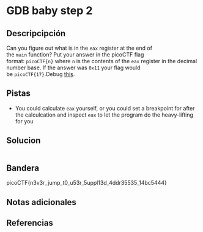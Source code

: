 # GDB baby step 2
## Descripcipción
Can you figure out what is in the `eax` register at the end of the `main` function? Put your answer in the picoCTF flag format: `picoCTF{n}` where `n` is the contents of the `eax` register in the decimal number base. If the answer was `0x11` your flag would be `picoCTF{17}`.Debug [this](https://artifacts.picoctf.net/c/520/debugger0_b).
## Pistas
- You could calculate `eax` yourself, or you could set a breakpoint for after the calculcation and inspect `eax` to let the program do the heavy-lifting for you
## Solucion
```

```
## Bandera
picoCTF{n3v3r_jump_t0_u53r_5uppl13d_4ddr35535_14bc5444}
## Notas adicionales
## Referencias
